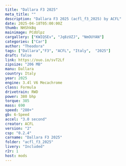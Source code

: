 ```yaml
---
title: "Dallara F3 2025"
meta_title: ""
description: "Dallara F3 2025 (acfl_f3_2025) by ACFL"
date: 2025-04-18T05:00:00Z
thumb: NHShkBq
mainimage: PCdUlpz
cargallery: ["KWIQSEv", "Jq8zUZJ", "NmOUYAN"]
categories: ["Car"]
author: "Theodora"
tags: ["Dallara","F3", "ACFL", "Italy",  "2025"]
draft: false
link: https://ouo.io/svT2Lf
zipsize: "206 MB"
manu: Dallara
country: Italy
year: 2025
engine: 3.4l V6 Mecachrome
class: Formula
drivetrain: RWD
power: 380 bhp 
torque: 385
mass: 690
speed: "280+"
gb: 6-Speed
accel: "3.0 second"
creator: ACFL
version: "2"
csp: "0.2.4"
carname: "Dallara F3 2025"
folder: "acfl_f3_2025"
livery: "Included"
r2r: 1
host: mods
---
```


